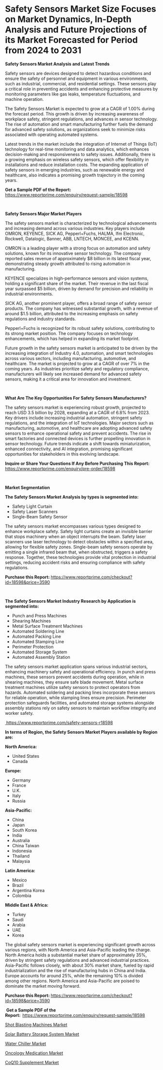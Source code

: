 <p><h1>Safety Sensors Market Size Focuses on Market Dynamics, In-Depth Analysis and Future Projections of its Market Forecasted for Period from 2024 to 2031</h1></p><p><strong>Safety Sensors Market Analysis and Latest Trends</strong></p>
<p><p>Safety sensors are devices designed to detect hazardous conditions and ensure the safety of personnel and equipment in various environments, such as industrial, commercial, and residential settings. These sensors play a critical role in preventing accidents and enhancing protective measures by monitoring parameters like gas leaks, temperature fluctuations, and machine operation.</p><p>The Safety Sensors Market is expected to grow at a CAGR of 1.00% during the forecast period. This growth is driven by increasing awareness of workplace safety, stringent regulations, and advances in sensor technology. The rise of automation and smart manufacturing further fuels the demand for advanced safety solutions, as organizations seek to minimize risks associated with operating automated systems. </p><p>Latest trends in the market include the integration of Internet of Things (IoT) technology for real-time monitoring and data analytics, which enhances decision-making and responsiveness to safety issues. Additionally, there is a growing emphasis on wireless safety sensors, which offer flexibility in installations and reduce installation costs. The expanding application of safety sensors in emerging industries, such as renewable energy and healthcare, also indicates a promising growth trajectory in the coming years.</p></p>
<p><strong>Get a Sample PDF of the Report:&nbsp;</strong> <a href="https://www.reportprime.com/enquiry/request-sample/18598?utm_campaign=114&utm_medium=2&utm_source=Github&utm_content=ia&utm_term=21112024&utm_id=safety-sensors">https://www.reportprime.com/enquiry/request-sample/18598</a></p>
<p>&nbsp;</p>
<p><strong>Safety Sensors Major Market Players</strong></p>
<p><p>The safety sensors market is characterized by technological advancements and increasing demand across various industries. Key players include OMRON, KEYENCE, SICK AG, Pepperl+Fuchs, HALMA, Ifm Electronic, Rockwell, Datalogic, Banner, ABB, LNTECH, MONCEE, and KCENN. </p><p>OMRON is a leading player with a strong focus on automation and safety solutions, known for its innovative sensor technology. The company reported sales revenue of approximately $8 billion in its latest fiscal year, demonstrating steady growth attributed to rising automation in manufacturing.</p><p>KEYENCE specializes in high-performance sensors and vision systems, holding a significant share of the market. Their revenue in the last fiscal year surpassed $5 billion, driven by demand for precision and reliability in industrial environments.</p><p>SICK AG, another prominent player, offers a broad range of safety sensor products. The company has witnessed substantial growth, with a revenue of around $1.5 billion, attributed to the increasing emphasis on safety regulations and industry standards.</p><p>Pepperl+Fuchs is recognized for its robust safety solutions, contributing to its strong market position. The company focuses on technology enhancements, which has helped in expanding its market footprint.</p><p>Future growth in the safety sensors market is anticipated to be driven by the increasing integration of Industry 4.0, automation, and smart technologies across various sectors, including manufacturing, automotive, and healthcare. The market is projected to grow at a CAGR of over 7% in the coming years. As industries prioritize safety and regulatory compliance, manufacturers will likely see increased demand for advanced safety sensors, making it a critical area for innovation and investment.</p></p>
<p>&nbsp;</p>
<p><strong>What Are The Key Opportunities For Safety Sensors Manufacturers?</strong></p>
<p><p>The safety sensors market is experiencing robust growth, projected to reach USD 3.5 billion by 2028, expanding at a CAGR of 6.8% from 2023. Key drivers include increasing industrial automation, stringent safety regulations, and the integration of IoT technologies. Major sectors such as manufacturing, automotive, and healthcare are adopting advanced safety sensors to enhance operational safety and prevent accidents. The rise in smart factories and connected devices is further propelling innovation in sensor technology. Future trends indicate a shift towards miniaturization, enhanced connectivity, and AI integration, promising significant opportunities for stakeholders in this evolving landscape.</p></p>
<p><strong>Inquire or Share Your Questions If Any Before Purchasing This Report:</strong> <a href="https://www.reportprime.com/enquiry/pre-order/18598?utm_campaign=114&utm_medium=2&utm_source=Github&utm_content=ia&utm_term=21112024&utm_id=safety-sensors">https://www.reportprime.com/enquiry/pre-order/18598</a></p>
<p>&nbsp;</p>
<p><strong>Market Segmentation</strong></p>
<p><strong>The Safety Sensors Market Analysis by types is segmented into:</strong></p>
<p><ul><li>Safety Light Curtain</li><li>Safety Laser Scanners</li><li>Single-Beam Safety Sensor</li></ul></p>
<p><p>The safety sensors market encompasses various types designed to enhance workplace safety. Safety light curtains create an invisible barrier that stops machinery when an object interrupts the beam. Safety laser scanners use laser technology to detect obstacles within a specified area, allowing for flexible safety zones. Single-beam safety sensors operate by emitting a single infrared beam that, when obstructed, triggers a safety response. Together, these technologies provide vital protection in industrial settings, reducing accident risks and ensuring compliance with safety regulations.</p></p>
<p><strong>Purchase this Report:&nbsp;</strong><a href="https://www.reportprime.com/checkout?id=18598&price=3590&utm_campaign=114&utm_medium=2&utm_source=Github&utm_content=ia&utm_term=21112024&utm_id=safety-sensors">https://www.reportprime.com/checkout?id=18598&price=3590</a></p>
<p>&nbsp;</p>
<p><strong>The Safety Sensors Market Industry Research by Application is segmented into:</strong></p>
<p><ul><li>Punch and Press Machines</li><li>Shearing Machines</li><li>Metal Surface Treatment Machines</li><li>Automated Soldering Line</li><li>Automated Packing Line</li><li>Automated Stamping Line</li><li>Perimeter Protection</li><li>Automated Storage System</li><li>Automated Assembly Station</li></ul></p>
<p><p>The safety sensors market application spans various industrial sectors, enhancing machinery safety and operational efficiency. In punch and press machines, these sensors prevent accidents during operation, while in shearing machines, they ensure safe blade movement. Metal surface treatment machines utilize safety sensors to protect operators from hazards. Automated soldering and packing lines incorporate these sensors for reliable operation, while stamping lines ensure precision. Perimeter protection safeguards facilities, and automated storage systems alongside assembly stations rely on safety sensors to maintain workflow integrity and worker safety.</p></p>
<p><a href="https://www.reportprime.com/safety-sensors-r18598?utm_campaign=114&utm_medium=2&utm_source=Github&utm_content=ia&utm_term=21112024&utm_id=safety-sensors">&nbsp;https://www.reportprime.com/safety-sensors-r18598</a></p>
<p><strong>In terms of Region, the Safety Sensors Market Players available by Region are:</strong></p>
<p>
    <p> <strong> North America: </strong>
        <ul>
            <li>United States</li>
            <li>Canada</li>
        </ul>
        </p> 
    <p> <strong> Europe: </strong>
        <ul>
            <li>Germany</li>
            <li>France</li>
            <li>U.K.</li>
            <li>Italy</li>
            <li>Russia</li>
        </ul>
        </p> 
    <p> <strong> Asia-Pacific: </strong>
        <ul>
            <li>China</li>
            <li>Japan</li>
            <li>South Korea</li>
            <li>India</li>
            <li>Australia</li>
            <li>China Taiwan</li>
            <li>Indonesia</li>
            <li>Thailand</li>
            <li>Malaysia</li>
        </ul>
        </p> 
    <p> <strong> Latin America: </strong>
        <ul>
            <li>Mexico</li>
            <li>Brazil</li>
            <li>Argentina Korea</li>
            <li>Colombia</li>
        </ul>
        </p> 
    <p> <strong> Middle East & Africa: </strong>
        <ul>
            <li>Turkey</li>
            <li>Saudi</li>
            <li>Arabia</li>
            <li>UAE</li>
            <li>Korea</li>
        </ul>
    </p>
    </p>
<p><p>The global safety sensors market is experiencing significant growth across various regions, with North America and Asia-Pacific leading the charge. North America holds a substantial market share of approximately 35%, driven by stringent safety regulations and advanced industrial practices. Asia-Pacific follows closely, with about 30% market share, fueled by rapid industrialization and the rise of manufacturing hubs in China and India. Europe accounts for around 25%, while the remaining 10% is divided among other regions. North America and Asia-Pacific are poised to dominate the market moving forward.</p></p>
<p><strong>Purchase this Report: </strong><a href="https://www.reportprime.com/checkout?id=18598&price=3590&utm_campaign=114&utm_medium=2&utm_source=Github&utm_content=ia&utm_term=21112024&utm_id=safety-sensors">https://www.reportprime.com/checkout?id=18598&price=3590</a></p>
<p>&nbsp;<strong>Get a Sample PDF of the Report:&nbsp;&nbsp;</strong><a href="https://www.reportprime.com/enquiry/request-sample/18598?utm_campaign=114&utm_medium=2&utm_source=Github&utm_content=ia&utm_term=21112024&utm_id=safety-sensors">https://www.reportprime.com/enquiry/request-sample/18598</a></p>
<p><strong></strong></p>
<p><p><a href="https://github.com/FassouRP/Market-Research-Report-List-6/blob/main/shot-blasting-machines-market.md?utm_campaign=114&utm_medium=2&utm_source=Github&utm_content=ia&utm_term=21112024&utm_id=safety-sensors">Shot Blasting Machines Market</a></p><p><a href="https://www.linkedin.com/pulse/strategic-analysis-solar-battery-storage-system-market-forecast-03oee?utm_campaign=114&utm_medium=2&utm_source=Github&utm_content=ia&utm_term=21112024&utm_id=safety-sensors">Solar Battery Storage System Market</a></p><p><a href="https://github.com/rahu1506/Market-Research-Report-List-6/blob/main/water-chiller-market.md?utm_campaign=114&utm_medium=2&utm_source=Github&utm_content=ia&utm_term=21112024&utm_id=safety-sensors">Water Chiller Market</a></p><p><a href="https://www.linkedin.com/pulse/oncology-medication-market-analysis-report-offers-forecast-rqdxe?utm_campaign=114&utm_medium=2&utm_source=Github&utm_content=ia&utm_term=21112024&utm_id=safety-sensors">Oncology Medication Market</a></p><p><a href="https://issuu.com/reportprime-2/docs/coq10-supplement-market-size-2030.p_0df6e165c9d53e?utm_campaign=114&utm_medium=2&utm_source=Github&utm_content=ia&utm_term=21112024&utm_id=safety-sensors">CoQ10 Supplement Market</a></p></p>